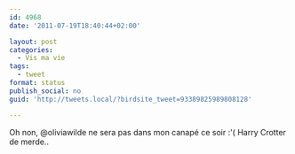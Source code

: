 ```yaml
---
id: 4968
date: '2011-07-19T18:40:44+02:00'

layout: post
categories:
  - Vis ma vie
tags:
  - tweet
format: status
publish_social: no
guid: 'http://tweets.local/?birdsite_tweet=93389825989808128'

---
```


Oh non, @oliviawilde ne sera pas dans mon canapé ce soir :'( Harry Crotter de merde..